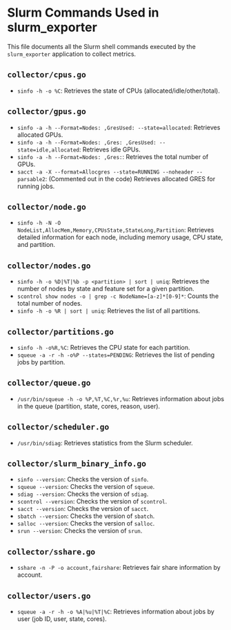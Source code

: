 # Slurm Commands Used in slurm_exporter

This file documents all the Slurm shell commands executed by the `slurm_exporter` application to collect metrics.

## `collector/cpus.go`

- `sinfo -h -o %C`: Retrieves the state of CPUs (allocated/idle/other/total).

## `collector/gpus.go`

- `sinfo -a -h --Format=Nodes: ,GresUsed: --state=allocated`: Retrieves allocated GPUs.
- `sinfo -a -h --Format=Nodes: ,Gres: ,GresUsed: --state=idle,allocated`: Retrieves idle GPUs.
- `sinfo -a -h --Format=Nodes: ,Gres:`: Retrieves the total number of GPUs.
- `sacct -a -X --format=Allocgres --state=RUNNING --noheader --parsable2`: (Commented out in the code) Retrieves allocated GRES for running jobs.

## `collector/node.go`

- `sinfo -h -N -O NodeList,AllocMem,Memory,CPUsState,StateLong,Partition`: Retrieves detailed information for each node, including memory usage, CPU state, and partition.

## `collector/nodes.go`

- `sinfo -h -o %D|%T|%b -p <partition> | sort | uniq`: Retrieves the number of nodes by state and feature set for a given partition.
- `scontrol show nodes -o | grep -c NodeName=[a-z]*[0-9]*`: Counts the total number of nodes.
- `sinfo -h -o %R | sort | uniq`: Retrieves the list of all partitions.

## `collector/partitions.go`

- `sinfo -h -o%R,%C`: Retrieves the CPU state for each partition.
- `squeue -a -r -h -o%P --states=PENDING`: Retrieves the list of pending jobs by partition.

## `collector/queue.go`

- `/usr/bin/squeue -h -o %P,%T,%C,%r,%u`: Retrieves information about jobs in the queue (partition, state, cores, reason, user).

## `collector/scheduler.go`

- `/usr/bin/sdiag`: Retrieves statistics from the Slurm scheduler.

## `collector/slurm_binary_info.go`

- `sinfo --version`: Checks the version of `sinfo`.
- `squeue --version`: Checks the version of `squeue`.
- `sdiag --version`: Checks the version of `sdiag`.
- `scontrol --version`: Checks the version of `scontrol`.
- `sacct --version`: Checks the version of `sacct`.
- `sbatch --version`: Checks the version of `sbatch`.
- `salloc --version`: Checks the version of `salloc`.
- `srun --version`: Checks the version of `srun`.

## `collector/sshare.go`

- `sshare -n -P -o account,fairshare`: Retrieves fair share information by account.

## `collector/users.go`

- `squeue -a -r -h -o %A|%u|%T|%C`: Retrieves information about jobs by user (job ID, user, state, cores).